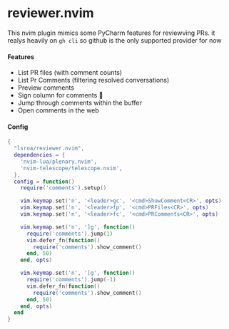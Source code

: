 # reviewer.nvim
This nvim plugin mimics some PyCharm features for reviewving PRs. it realys heavily on `gh cli` so github is the only supported provider for now

#### Features
- List PR files (with comment counts)
- List Pr Comments (filtering resolved conversations)
- Preview comments
- Sign column for comments 💬
- Jump through comments within the buffer
- Open comments in the web

#### Config
```lua
{
  "lsroa/reviewer.nvim",
  dependencies = {
    'nvim-lua/plenary.nvim',
    'nvim-telescope/telescope.nvim',
  },
  config = function()
    require('comments').setup()

    vim.keymap.set('n', '<leader>gc', '<cmd>ShowComment<CR>', opts)
    vim.keymap.set('n', '<leader>fp', '<cmd>PRFiles<CR>', opts)
    vim.keymap.set('n', '<leader>fc', '<cmd>PRComments<CR>', opts)

    vim.keymap.set('n', ']g', function()
      require('comments').jump(1)
      vim.defer_fn(function()
        require('comments').show_comment()
      end, 50)
    end, opts)

    vim.keymap.set('n', '[g', function()
      require('comments').jump(-1)
      vim.defer_fn(function()
        require('comments').show_comment()
      end, 50)
    end, opts)
  end
}
```

